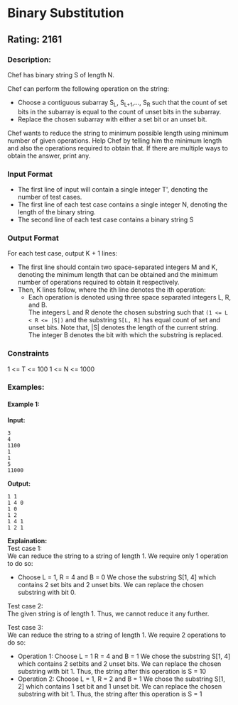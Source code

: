# Binary Substitution
## Rating: 2161
### Description:
Chef has binary string S of length N.  

Chef can perform the following operation on the string:
- Choose a contiguous subarray S<sub>L</sub>, S<sub>L+1</sub>,..., S<sub>R</sub> such that the count of set bits in the subarray is equal to the count of unset bits in the subarray.
- Replace the chosen subarray with either a set bit or an unset bit.

Chef wants to reduce the string to minimum possible length using minimum number of given operations. Help Chef by telling him the minimum length and also the operations required to obtain that. If there are multiple ways to obtain the answer, print any.
### Input Format
- The first line of input will contain a single integer T', denoting the number of test cases.
- The first line of each test case contains a single integer N, denoting the length of the binary string.
- The second line of each test case contains a binary string S
### Output Format
For each test case, output K + 1 lines:
- The first line should contain two space-separated integers M and K, denoting the minimum length that can be obtained and the minimum number of operations required to obtain it respectively.
- Then, K lines follow, where the ith line denotes the ith operation:
    - Each operation is denoted using three space separated integers L, R, and B.  
    The integers L and R denote the chosen substring such that `(1 <= L < R <= |S|)` and the substring `S[L, R]` has equal count of set and unset bits. Note that, |S| denotes the length of the current string.  
    The integer B denotes the bit with which the substring is replaced.
### Constraints
1 <= T <= 100
1 <= N <= 1000

### Examples:
#### Example 1:
**Input:**
```
3
4
1100
1
1
5
11000
```
**Output:**
```
1 1
1 4 0
1 0
1 2
1 4 1
1 2 1
```
**Explaination:**  
Test case 1:  
We can reduce the string to a string of length 1. We require only 1 operation to do so:
- Choose L = 1, R = 4 and B = 0 We chose the substring S[1, 4] which contains 2 set bits and 2 unset bits. We can replace the chosen substring with bit 0. 

Test case 2:  
The given string is of length 1. Thus, we cannot reduce it any further.

Test case 3:  
We can reduce the string to a string of length 1. We require 2 operations to do so:
- Operation 1: Choose L = 1 R = 4 and B = 1 We chose the substring S[1, 4] which contains 2 setbits and 2 unset bits. We can replace the chosen substring with bit 1. Thus, the string after this operation is S = 10 
- Operation 2: Choose L = 1, R = 2 and B = 1 We chose the substring S[1, 2] which contains 1 set bit and 1 unset bit. We can replace the chosen substring with bit 1. Thus, the string after this operation is S = 1